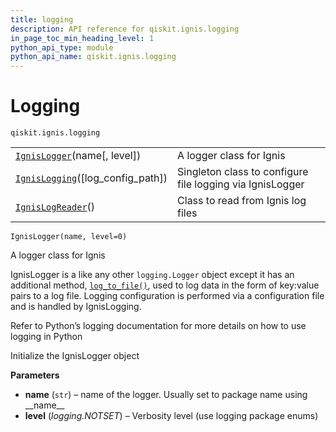 ```yaml
---
title: logging
description: API reference for qiskit.ignis.logging
in_page_toc_min_heading_level: 1
python_api_type: module
python_api_name: qiskit.ignis.logging
---
```


<span id="module-qiskit.ignis.logging" />

<span id="qiskit-ignis-logging" />

# Logging

<span id="module-qiskit.ignis.logging" />

`qiskit.ignis.logging`

|                                                                                                                                                 |                                                           |
| ----------------------------------------------------------------------------------------------------------------------------------------------- | --------------------------------------------------------- |
| [`IgnisLogger`](qiskit.ignis.logging.IgnisLogger#qiskit.ignis.logging.IgnisLogger "qiskit.ignis.logging.IgnisLogger")(name\[, level])           | A logger class for Ignis                                  |
| [`IgnisLogging`](qiskit.ignis.logging.IgnisLogging#qiskit.ignis.logging.IgnisLogging "qiskit.ignis.logging.IgnisLogging")(\[log\_config\_path]) | Singleton class to configure file logging via IgnisLogger |
| [`IgnisLogReader`](qiskit.ignis.logging.IgnisLogReader#qiskit.ignis.logging.IgnisLogReader "qiskit.ignis.logging.IgnisLogReader")()             | Class to read from Ignis log files                        |

`IgnisLogger(name, level=0)`

A logger class for Ignis

IgnisLogger is a like any other `logging.Logger` object except it has an additional method, [`log_to_file()`](qiskit.ignis.logging.IgnisLogger#qiskit.ignis.logging.IgnisLogger.log_to_file "qiskit.ignis.logging.IgnisLogger.log_to_file"), used to log data in the form of key:value pairs to a log file. Logging configuration is performed via a configuration file and is handled by IgnisLogging.

Refer to Python’s logging documentation for more details on how to use logging in Python

Initialize the IgnisLogger object

**Parameters**

*   **name** (`str`) – name of the logger. Usually set to package name using \_\_name\_\_
*   **level** (*logging.NOTSET*) – Verbosity level (use logging package enums)

